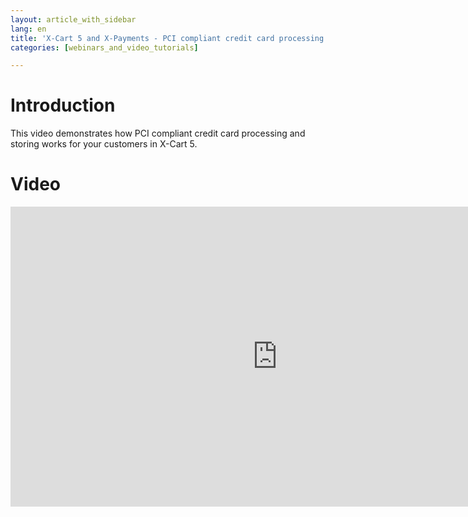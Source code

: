 ```yaml
---
layout: article_with_sidebar
lang: en
title: 'X-Cart 5 and X-Payments - PCI compliant credit card processing and storing'
categories: [webinars_and_video_tutorials]

---
```




# Introduction

This video demonstrates how PCI compliant credit card processing and storing works for your customers in X-Cart 5.

# Video

<iframe class="youtube-player" type="text/html" style="width: 853px; height: 480px" src="https://www.youtube.com/embed/W8aohHNhGvs" frameborder="0"></iframe>